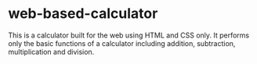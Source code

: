 # web-based-calculator
This is a calculator built for the web using HTML and CSS only. It performs only the basic functions of a calculator including addition, subtraction, multiplication and division. 
